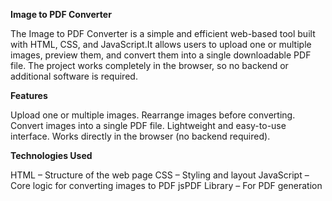 **Image to PDF Converter**

The Image to PDF Converter is a simple and efficient web-based tool built with HTML, CSS, and JavaScript.It allows users to upload one or multiple images, preview them, and convert them into a single downloadable PDF file. The project works completely in the browser, so no backend or additional software is required.

**Features**

Upload one or multiple images.
Rearrange images before converting.
Convert images into a single PDF file.
Lightweight and easy-to-use interface.
Works directly in the browser (no backend required).

**Technologies Used**

HTML – Structure of the web page
CSS – Styling and layout
JavaScript – Core logic for converting images to PDF
jsPDF Library – For PDF generation
